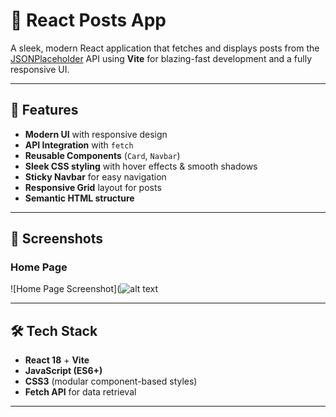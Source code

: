 # 📝 React Posts App

A sleek, modern React application that fetches and displays posts from the [JSONPlaceholder](https://jsonplaceholder.typicode.com/) API using **Vite** for blazing-fast development and a fully responsive UI.

---

## 🚀 Features

- **Modern UI** with responsive design
- **API Integration** with `fetch`
- **Reusable Components** (`Card`, `Navbar`)
- **Sleek CSS styling** with hover effects & smooth shadows
- **Sticky Navbar** for easy navigation
- **Responsive Grid** layout for posts
- **Semantic HTML structure**

---

## 📸 Screenshots

### Home Page
![Home Page Screenshot](![alt text]([image.png](https://plus.unsplash.com/premium_photo-1681566925294-7ff6eba5a9c2?q=80&w=870&auto=format&fit=crop&ixlib=rb-4.1.0&ixid=M3wxMjA3fDB8MHxwaG90by1wYWdlfHx8fGVufDB8fHx8fA%3D%3D))

---

## 🛠️ Tech Stack

- **React 18** + **Vite**
- **JavaScript (ES6+)**
- **CSS3** (modular component-based styles)
- **Fetch API** for data retrieval

---
